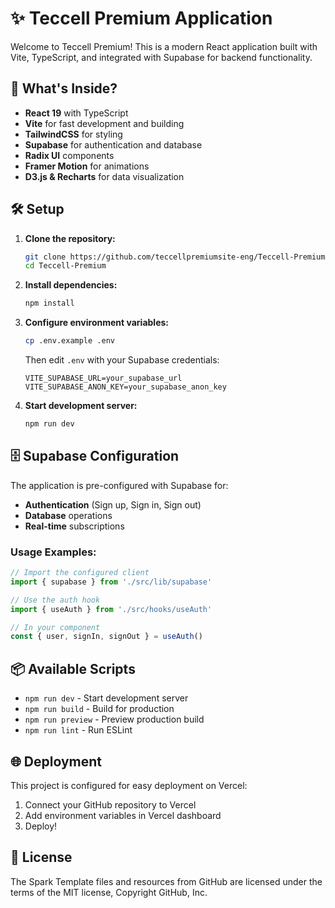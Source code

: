 # ✨ Teccell Premium Application

Welcome to Teccell Premium! This is a modern React application built with Vite, TypeScript, and integrated with Supabase for backend functionality.

## 🚀 What's Inside?

- **React 19** with TypeScript
- **Vite** for fast development and building
- **TailwindCSS** for styling
- **Supabase** for authentication and database
- **Radix UI** components
- **Framer Motion** for animations
- **D3.js & Recharts** for data visualization

## 🛠️ Setup

1. **Clone the repository:**
   ```bash
   git clone https://github.com/teccellpremiumsite-eng/Teccell-Premium.git
   cd Teccell-Premium
   ```

2. **Install dependencies:**
   ```bash
   npm install
   ```

3. **Configure environment variables:**
   ```bash
   cp .env.example .env
   ```
   Then edit `.env` with your Supabase credentials:
   ```
   VITE_SUPABASE_URL=your_supabase_url
   VITE_SUPABASE_ANON_KEY=your_supabase_anon_key
   ```

4. **Start development server:**
   ```bash
   npm run dev
   ```

## 🗄️ Supabase Configuration

The application is pre-configured with Supabase for:
- **Authentication** (Sign up, Sign in, Sign out)
- **Database** operations
- **Real-time** subscriptions

### Usage Examples:

```typescript
// Import the configured client
import { supabase } from './src/lib/supabase'

// Use the auth hook
import { useAuth } from './src/hooks/useAuth'

// In your component
const { user, signIn, signOut } = useAuth()
```

## 📦 Available Scripts

- `npm run dev` - Start development server
- `npm run build` - Build for production
- `npm run preview` - Preview production build
- `npm run lint` - Run ESLint

## 🌐 Deployment

This project is configured for easy deployment on Vercel:
1. Connect your GitHub repository to Vercel
2. Add environment variables in Vercel dashboard
3. Deploy!

## 📄 License

The Spark Template files and resources from GitHub are licensed under the terms of the MIT license, Copyright GitHub, Inc.